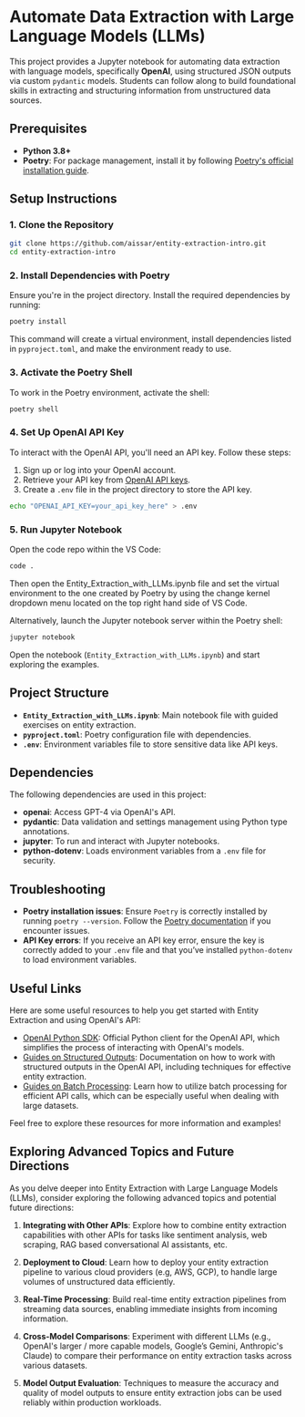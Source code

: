 # Automate Data Extraction with Large Language Models (LLMs)

This project provides a Jupyter notebook for automating data extraction with language models, specifically **OpenAI**, using structured JSON outputs via custom `pydantic` models. Students can follow along to build foundational skills in extracting and structuring information from unstructured data sources.

## Prerequisites

- **Python 3.8+**
- **Poetry**: For package management, install it by following [Poetry's official installation guide](https://python-poetry.org/docs/#installation).

## Setup Instructions

### 1. Clone the Repository

```bash
git clone https://github.com/aissar/entity-extraction-intro.git
cd entity-extraction-intro
```

### 2. Install Dependencies with Poetry

Ensure you're in the project directory. Install the required dependencies by running:

```bash
poetry install
```

This command will create a virtual environment, install dependencies listed in `pyproject.toml`, and make the environment ready to use.

### 3. Activate the Poetry Shell

To work in the Poetry environment, activate the shell:

```bash
poetry shell
```

### 4. Set Up OpenAI API Key

To interact with the OpenAI API, you'll need an API key. Follow these steps:

1. Sign up or log into your OpenAI account.
2. Retrieve your API key from [OpenAI API keys](https://platform.openai.com/account/api-keys).
3. Create a `.env` file in the project directory to store the API key.

```bash
echo "OPENAI_API_KEY=your_api_key_here" > .env
```

### 5. Run Jupyter Notebook

Open the code repo within the VS Code:

```bash
code .
```

Then open the Entity_Extraction_with_LLMs.ipynb file and set the virtual environment to the one created by Poetry by using the change kernel dropdown menu located on the top right hand side of VS Code.

Alternatively, launch the Jupyter notebook server within the Poetry shell:

```bash
jupyter notebook
```

Open the notebook (`Entity_Extraction_with_LLMs.ipynb`) and start exploring the examples.

## Project Structure

- **`Entity_Extraction_with_LLMs.ipynb`**: Main notebook file with guided exercises on entity extraction.
- **`pyproject.toml`**: Poetry configuration file with dependencies.
- **`.env`**: Environment variables file to store sensitive data like API keys.

## Dependencies

The following dependencies are used in this project:

- **openai**: Access GPT-4 via OpenAI's API.
- **pydantic**: Data validation and settings management using Python type annotations.
- **jupyter**: To run and interact with Jupyter notebooks.
- **python-dotenv**: Loads environment variables from a `.env` file for security.

## Troubleshooting

- **Poetry installation issues**: Ensure `Poetry` is correctly installed by running `poetry --version`. Follow the [Poetry documentation](https://python-poetry.org/docs/#installation) if you encounter issues.
- **API Key errors**: If you receive an API key error, ensure the key is correctly added to your `.env` file and that you’ve installed `python-dotenv` to load environment variables.

## Useful Links

Here are some useful resources to help you get started with Entity Extraction and using OpenAI's API:

- [OpenAI Python SDK](https://github.com/openai/openai-python): Official Python client for the OpenAI API, which simplifies the process of interacting with OpenAI's models.
- [Guides on Structured Outputs](https://platform.openai.com/docs/guides/structured-outputs): Documentation on how to work with structured outputs in the OpenAI API, including techniques for effective entity extraction.
- [Guides on Batch Processing](https://platform.openai.com/docs/guides/batch): Learn how to utilize batch processing for efficient API calls, which can be especially useful when dealing with large datasets.

Feel free to explore these resources for more information and examples!

## Exploring Advanced Topics and Future Directions

As you delve deeper into Entity Extraction with Large Language Models (LLMs), consider exploring the following advanced topics and potential future directions:

1. **Integrating with Other APIs**: Explore how to combine entity extraction capabilities with other APIs for tasks like sentiment analysis, web scraping, RAG based conversational AI assistants, etc.

2. **Deployment to Cloud**: Learn how to deploy your entity extraction pipeline to various cloud providers (e.g, AWS, GCP), to handle large volumes of unstructured data efficiently.

3. **Real-Time Processing**: Build real-time entity extraction pipelines from streaming data sources, enabling immediate insights from incoming information.

4. **Cross-Model Comparisons**: Experiment with different LLMs (e.g., OpenAI's larger / more capable models, Google’s Gemini, Anthropic's Claude) to compare their performance on entity extraction tasks across various datasets.

5. **Model Output Evaluation**: Techniques to measure the accuracy and quality of model outputs to ensure entity extraction jobs can be used reliably within production workloads.
